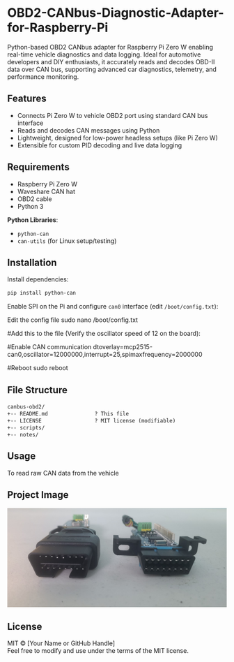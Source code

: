 # OBD2-CANbus-Diagnostic-Adapter-for-Raspberry-Pi
Python-based OBD2 CANbus adapter for Raspberry Pi Zero W enabling real-time vehicle diagnostics and data logging. Ideal for automotive developers and DIY enthusiasts, it accurately reads and decodes OBD-II data over CAN bus, supporting advanced car diagnostics, telemetry, and performance monitoring.

## Features

- Connects Pi Zero W to vehicle OBD2 port using standard CAN bus interface  
- Reads and decodes CAN messages using Python  
- Lightweight, designed for low-power headless setups (like Pi Zero W)  
- Extensible for custom PID decoding and live data logging  

## Requirements

- Raspberry Pi Zero W  
- Waveshare CAN hat 
- OBD2 cable  
- Python 3

**Python Libraries**:

- `python-can`   
- `can-utils` (for Linux setup/testing)  

## Installation

Install dependencies:

```bash
pip install python-can
```

Enable SPI on the Pi and configure `can0` interface (edit `/boot/config.txt`):


Edit the config file
sudo nano /boot/config.txt

#Add this to the file (Verify the oscillator speed of 12 on the board):

#Enable CAN communication
dtoverlay=mcp2515-can0,oscillator=12000000,interrupt=25,spimaxfrequency=2000000

#Reboot
sudo reboot




## File Structure

```
canbus-obd2/
+-- README.md               ? This file
+-- LICENSE                 ? MIT license (modifiable)
+-- scripts/
+-- notes/
```

## Usage

To read raw CAN data from the vehicle

## Project Image

![Front View](photos/1_Front.jpg)


## License

MIT © [Your Name or GitHub Handle]  
Feel free to modify and use under the terms of the MIT license.
